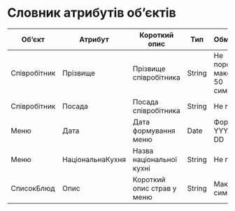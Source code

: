 # Словник атрибутів об’єктів

| Об’єкт         | Атрибут         | Короткий опис                      | Тип     | Обмеження              |
|----------------|-----------------|------------------------------------|---------|------------------------|
| Співробітник   | Прізвище        | Прізвище співробітника             | String  | Не порожнє, максимум 50 символів |
| Співробітник   | Посада          | Посада співробітника               | String  | Не порожнє             |
| Меню           | Дата            | Дата формування меню               | Date    | Формат: YYYY-MM-DD     |
| Меню           | НаціональнаКухня| Назва національної кухні           | String  | Не порожнє             |
| СписокБлюд     | Опис            | Короткий опис страв у меню         | String  | Макс. 200 символів     |

